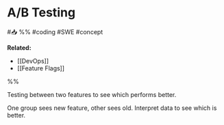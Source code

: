 # A/B Testing
#📥 
%%
#coding #SWE 
#concept

**Related:**
-  [[DevOps]]
-  [[Feature Flags]]

%%

Testing between two features to see which performs better.

One group sees new feature, other sees old. Interpret data to see which is better.
